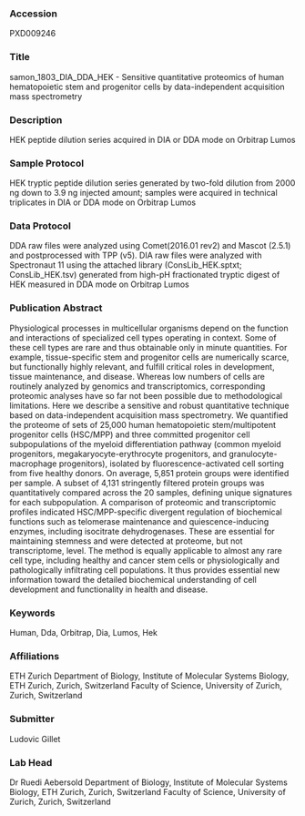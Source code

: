 ### Accession
PXD009246

### Title
samon_1803_DIA_DDA_HEK -  Sensitive quantitative proteomics of human hematopoietic stem and progenitor cells by data-independent acquisition mass spectrometry

### Description
HEK peptide dilution series acquired in DIA or DDA mode on Orbitrap Lumos

### Sample Protocol
HEK tryptic peptide dilution series generated by two-fold dilution from 2000 ng down to 3.9 ng injected amount; samples were acquired in technical triplicates in DIA or DDA mode on Orbitrap Lumos

### Data Protocol
DDA raw files were analyzed using Comet(2016.01 rev2) and Mascot (2.5.1) and postprocessed with TPP (v5). DIA raw files were analyzed with Spectronaut 11 using the attached library (ConsLib_HEK.sptxt; ConsLib_HEK.tsv) generated from high-pH fractionated tryptic digest of HEK measured in DDA mode on Orbitrap Lumos

### Publication Abstract
Physiological processes in multicellular organisms depend on the function and interactions of specialized cell types operating in context. Some of these cell types are rare and thus obtainable only in minute quantities. For example, tissue-specific stem and progenitor cells are numerically scarce, but functionally highly relevant, and fulfill critical roles in development, tissue maintenance, and disease. Whereas low numbers of cells are routinely analyzed by genomics and transcriptomics, corresponding proteomic analyses have so far not been possible due to methodological limitations. Here we describe a sensitive and robust quantitative technique based on data-independent acquisition mass spectrometry. We quantified the proteome of sets of 25,000 human hematopoietic stem/multipotent progenitor cells (HSC/MPP) and three committed progenitor cell subpopulations of the myeloid differentiation pathway (common myeloid progenitors, megakaryocyte-erythrocyte progenitors, and granulocyte-macrophage progenitors), isolated by fluorescence-activated cell sorting from five healthy donors. On average, 5,851 protein groups were identified per sample. A subset of 4,131 stringently filtered protein groups was quantitatively compared across the 20 samples, defining unique signatures for each subpopulation. A comparison of proteomic and transcriptomic profiles indicated HSC/MPP-specific divergent regulation of biochemical functions such as telomerase maintenance and quiescence-inducing enzymes, including isocitrate dehydrogenases. These are essential for maintaining stemness and were detected at proteome, but not transcriptome, level. The method is equally applicable to almost any rare cell type, including healthy and cancer stem cells or physiologically and pathologically infiltrating cell populations. It thus provides essential new information toward the detailed biochemical understanding of cell development and functionality in health and disease.

### Keywords
Human, Dda, Orbitrap, Dia, Lumos, Hek

### Affiliations
ETH Zurich
Department of Biology, Institute of Molecular Systems Biology, ETH Zurich, Zurich, Switzerland Faculty of Science, University of Zurich, Zurich, Switzerland

### Submitter
Ludovic Gillet

### Lab Head
Dr Ruedi Aebersold
Department of Biology, Institute of Molecular Systems Biology, ETH Zurich, Zurich, Switzerland Faculty of Science, University of Zurich, Zurich, Switzerland


